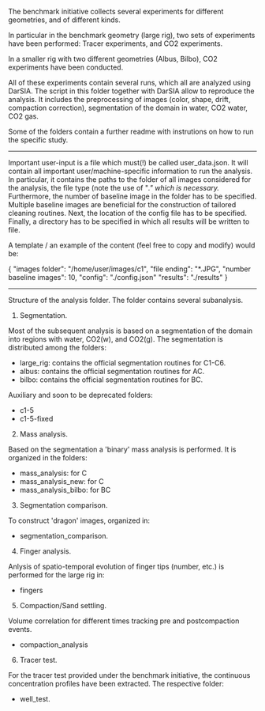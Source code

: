 The benchmark initiative collects several experiments for different geometries,
and of different kinds.

In particular in the benchmark geometry (large rig), two sets of experiments
have been performed: Tracer experiments, and CO2 experiments.

In a smaller rig with two different geometries (Albus, Bilbo), CO2 experiments
have been conducted.

All of these experiments contain several runs, which all are analyzed using
DarSIA. The script in this folder together with DarSIA allow to reproduce
the analysis. It includes the preprocessing of images (color, shape, drift,
compaction correction), segmentation of the domain in water, CO2 water, CO2 gas.

Some of the folders contain a further readme with instrutions on how to
run the specific study.

--------------------------------------------------------------------------------

Important user-input is a file which must(!) be called user_data.json. It will
contain all important user/machine-specific information to run the analysis.
In particular, it contains the paths to the folder of all images considered
for the analysis, the file type (note the use of "*." which is necessary.*
Furthermore, the number of baseline image in the folder has to be specified.
Multiple baseline images are beneficial for the construction of tailored
cleaning routines. Next, the location of the config file has to be
specified. Finally, a directory has to be specified in which all results
will be written to file.

A template / an example of the content (feel free to copy and modify) would be:

{
    "images folder": "/home/user/images/c1",
    "file ending": "*.JPG",
    "number baseline images": 10,
    "config": "./config.json"
    "results": "./results"
}

--------------------------------------------------------------------------------

Structure of the analysis folder. The folder contains several subanalysis.

1. Segmentation.

Most of the subsequent analysis is based on a segmentation of the domain into
regions with water, CO2(w), and CO2(g). The segmentation is distributed among
the folders:

  - large_rig: contains the official segmentation routines for C1-C6.
  - albus: contains the official segmentation routines for AC.
  - bilbo: contains the official segmentation routines for BC.

Auxiliary and soon to be deprecated folders:

  - c1-5
  - c1-5-fixed

2. Mass analysis.

Based on the segmentation a 'binary' mass analysis is performed. It is organized
in the folders:

  - mass_analysis: for C
  - mass_analysis_new: for C
  - mass_analysis_bilbo: for BC

3. Segmentation comparison.

To construct 'dragon' images, organized in:

  - segmentation_comparison.

4. Finger analysis.

Anlysis of spatio-temporal evolution of finger tips (number, etc.) is performed
for the large rig in:

  - fingers

5. Compaction/Sand settling.

Volume correlation for different times tracking pre and postcompaction events.

  - compaction_analysis

6. Tracer test.

For the tracer test provided under the benchmark initiative, the continuous
concentration profiles have been extracted. The respective folder:

  - well_test.
